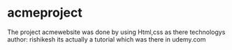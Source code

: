 # acmeproject
The project acmewebsite was done by using Html,css as there technologys 
author: rishikesh
its actually a tutorial which was there in udemy.com 
